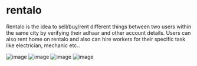 # rentalo
Rentalo is the idea to sell/buy/rent different things between two users within the same city by verifying their adhaar and other account details.
Users can also rent home on rentalo and also can hire workers for their specific task like electrician, mechanic etc..

![image](https://github.com/user-attachments/assets/c1a263bc-3744-4216-986c-aca9d9686c58)
![image](https://github.com/user-attachments/assets/01c2bcff-66ba-42b6-970c-31b2916faec5)
![image](https://github.com/user-attachments/assets/5e5a9f26-e0bb-455a-a926-3406f3388fe5)
![image](https://github.com/user-attachments/assets/6e79d6c2-08e7-4797-b31a-4c0ed7122826)


